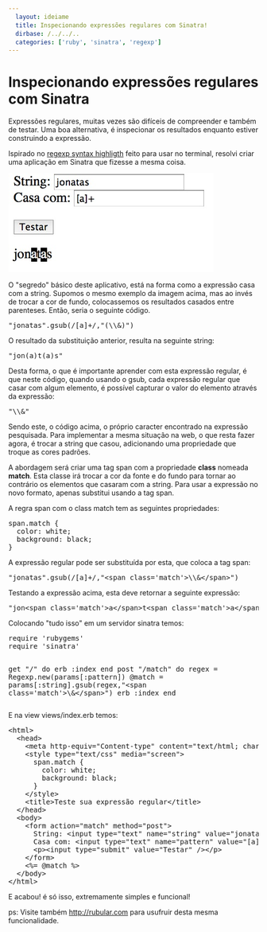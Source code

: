 ```yaml
---
  layout: ideiame 
  title: Inspecionando expressões regulares com Sinatra! 
  dirbase: /../../..
  categories: ['ruby', 'sinatra', 'regexp']
---
```


# Inspecionando expressões regulares com Sinatra

Expressões regulares, muitas vezes são difíceis de compreender e também de testar. Uma boa alternativa, é inspecionar os resultados enquanto estiver construindo a expressão.

Ispirado no [regexp syntax highligth][link-regex] feito para usar no terminal, resolvi criar uma aplicação em Sinatra que fizesse  a mesma coisa. 

![img-printscreen]

O "segredo" básico deste aplicativo, está na forma como a expressão casa com a string. Supomos o mesmo exemplo da imagem acima, mas ao invés de trocar a cor de fundo, colocassemos os resultados casados entre parenteses. Então, seria o seguinte código.

<div><pre class="prettyprint">
"jonatas".gsub(/[a]+/,"(\\&amp;)")  
</pre></div>

O resultado da substituição anterior, resulta na seguinte string:

<div><pre class="prettyprint">
"jon(a)t(a)s"
</pre></div>

Desta forma, o que é importante aprender com esta expressão regular, é que neste código, quando usando o gsub, cada expressão regular que casar com algum elemento, é possível capturar o valor do elemento através da expressão:

<div><pre class="prettyprint">
"\\&amp;"
</pre></div>

Sendo este, o código acima, o próprio caracter encontrado na expressão pesquisada. Para implementar a mesma situação na web, o que resta fazer agora, é trocar a string que casou, adicionando uma propriedade que troque as cores padrões.

A abordagem será criar uma tag span com a propriedade **class** nomeada **match**. Esta classe irá trocar a cor da fonte e do fundo para tornar ao contrário os elementos que casaram com a string. Para usar a expressão no novo formato, apenas substitui usando a tag span.

A regra span com o class match tem as seguintes propriedades:

<div><pre class="prettyprint">
span.match {
  color: white;
  background: black;
}
</pre></div>

A expressão regular pode ser substituída por esta, que coloca a tag span:

<div><pre class="prettyprint">
"jonatas".gsub(/[a]+/,"&lt;span class='match'&gt;\\&amp;&lt;/span&gt;")
</pre></div>

Testando a expressão acima, esta deve retornar a seguinte expressão:

<div><pre class="prettyprint">
"jon&lt;span class='match'&gt;a&lt;/span&gt;t&lt;span class='match'&gt;a&lt;/span&gt;s"
</pre></div>

Colocando "tudo isso" em um servidor sinatra temos:

<div><pre class="prettyprint">
require 'rubygems'
require 'sinatra'

get "/" do 
  erb :index
end
post "/match" do 
  regex = Regexp.new(params[:pattern])
  @match = params[:string].gsub(regex,"&lt;span class='match'&gt;\\&amp;&lt;/span&gt;")
  erb :index
end
</pre></div>

E na view views/index.erb temos: 

<div><pre class="prettyprint">
&lt;html&gt;
  &lt;head&gt;
    &lt;meta http-equiv="Content-type" content="text/html; charset=utf-8" /&gt;
    &lt;style type="text/css" media="screen"&gt;
      span.match {
        color: white;
        background: black;
      }
    &lt;/style&gt;
    &lt;title&gt;Teste sua expressão regular&lt;/title&gt;
  &lt;/head&gt;
  &lt;body&gt; 
    &lt;form action="match" method="post"&gt;
      String: &lt;input type="text" name="string" value="jonatas" /&gt;&lt;br&gt;
      Casa com: &lt;input type="text" name="pattern" value="[a]+"/&gt;
      &lt;p&gt;&lt;input type="submit" value="Testar" /&gt;&lt;/p&gt;
    &lt;/form&gt;
    &lt;%= @match %&gt;
  &lt;/body&gt;
&lt;/html&gt;
</pre></div>

E acabou! é só isso, extremamente simples e funcional!

ps: Visite também <http://rubular.com> para usufruir desta mesma funcionalidade.

[link-regex]: http://www.rubyist.net/~slagell/ruby/regexp.html
[img-printscreen]: /images/regex-test-sinatra.jpg
